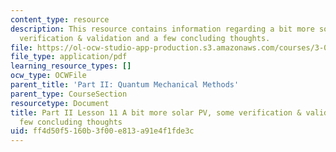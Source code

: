 ```yaml
---
content_type: resource
description: This resource contains information regarding a bit more solar PV, some
  verification & validation and a few concluding thoughts.
file: https://ol-ocw-studio-app-production.s3.amazonaws.com/courses/3-021j-introduction-to-modeling-and-simulation-spring-2012/ff4d50f5160b3f00e813a91e4f1fde3c_MIT3_021JS11_L11.pdf
file_type: application/pdf
learning_resource_types: []
ocw_type: OCWFile
parent_title: 'Part II: Quantum Mechanical Methods'
parent_type: CourseSection
resourcetype: Document
title: Part II Lesson 11 A bit more solar PV, some verification & validation and a
  few concluding thoughts
uid: ff4d50f5-160b-3f00-e813-a91e4f1fde3c
---
```

